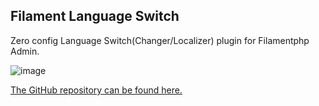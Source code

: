 ## Filament Language Switch

Zero config Language Switch(Changer/Localizer) plugin for Filamentphp Admin.

![image](https://user-images.githubusercontent.com/11015977/204795197-bde330af-69ab-4d07-845d-2c86094c5b9f.png)

[The GitHub repository can be found here.](https://github.com/bezhanSalleh/filament-language-switch)
